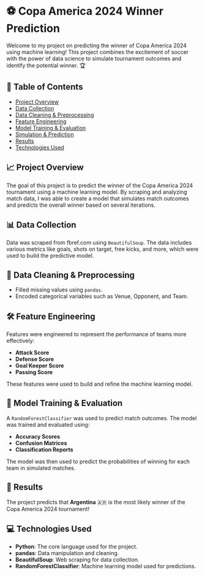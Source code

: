 # ⚽ Copa America 2024 Winner Prediction

Welcome to my project on predicting the winner of Copa America 2024 using machine learning! This project combines the excitement of soccer with the power of data science to simulate tournament outcomes and identify the potential winner. 🏆

## 📝 Table of Contents

- [Project Overview](#project-overview)
- [Data Collection](#data-collection)
- [Data Cleaning & Preprocessing](#data-cleaning--preprocessing)
- [Feature Engineering](#feature-engineering)
- [Model Training & Evaluation](#model-training--evaluation)
- [Simulation & Prediction](#simulation--prediction)
- [Results](#results)
- [Technologies Used](#technologies-used)

## 📈 Project Overview

The goal of this project is to predict the winner of the Copa America 2024 tournament using a machine learning model. By scraping and analyzing match data, I was able to create a model that simulates match outcomes and predicts the overall winner based on several iterations.

## 📊 Data Collection

Data was scraped from fbref.com using `BeautifulSoup`. The data includes various metrics like goals, shots on target, free kicks, and more, which were used to build the predictive model.

## 🧹 Data Cleaning & Preprocessing

- Filled missing values using `pandas`.
- Encoded categorical variables such as Venue, Opponent, and Team.

## 🛠 Feature Engineering

Features were engineered to represent the performance of teams more effectively:
- **Attack Score**
- **Defense Score**
- **Goal Keeper Score**
- **Passing Score**

These features were used to build and refine the machine learning model.

## 🤖 Model Training & Evaluation

A `RandomForestClassifier` was used to predict match outcomes. The model was trained and evaluated using:

- **Accuracy Scores**
- **Confusion Matrices**
- **Classification Reports**

The model was then used to predict the probabilities of winning for each team in simulated matches.

## 🏅 Results

The project predicts that **Argentina** 🇦🇷 is the most likely winner of the Copa America 2024 tournament!

## 💻 Technologies Used

- **Python**: The core language used for the project.
- **pandas**: Data manipulation and cleaning.
- **BeautifulSoup**: Web scraping for data collection.
- **RandomForestClassifier**: Machine learning model used for predictions.
